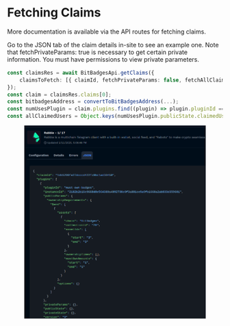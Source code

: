 # Fetching Claims

More documentation is available via the API routes for fetching claims.&#x20;

Go to the JSON tab of the claim details in-site to see an example one. Note that fetchPrivateParams: true is necessary to get certain private information. You must have permissions to view private parameters.

```typescript
const claimsRes = await BitBadgesApi.getClaims({
    claimsToFetch: [{ claimId, fetchPrivateParams: false, fetchAllClaimedUsers: true, privateStatesToFetch: [instanceId] }],
});
const claim = claimsRes.claims[0];
const bitbadgesAddress = convertToBitBadgesAddress(...);
const numUsesPlugin = claim.plugins.find((plugin) => plugin.pluginId === 'numUses');
const allClaimedUsers = Object.keys(numUsesPlugin.publicState.claimedUsers);
```

<figure><img src="../../.gitbook/assets/image (2) (1) (1) (1) (1) (1) (1) (1) (1) (1) (1).png" alt=""><figcaption></figcaption></figure>
